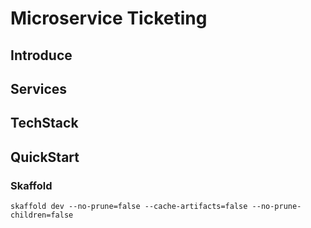 # Microservice Ticketing

## Introduce

## Services

## TechStack

## QuickStart
### Skaffold
```
skaffold dev --no-prune=false --cache-artifacts=false --no-prune-children=false
```